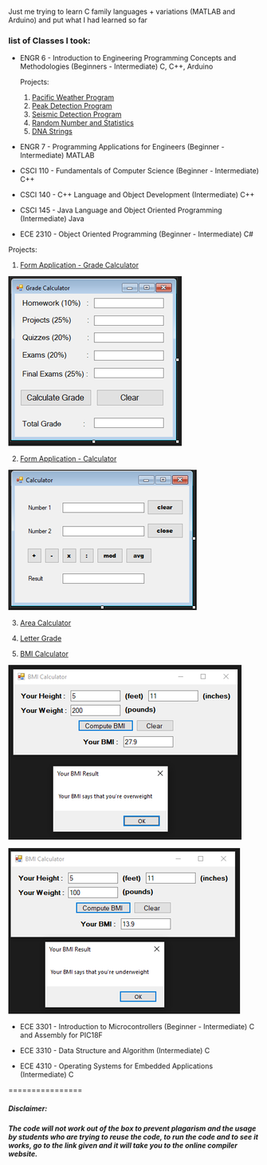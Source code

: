 Just me trying to learn C family languages + variations (MATLAB and Arduino) and put what I had learned so far

### list of Classes I took:
- ENGR 6 - Introduction to Engineering Programming Concepts and Methodologies (Beginners - Intermediate) C, C++, Arduino
  
  Projects:
  1. [Pacific Weather Program](https://github.com/Grlee316/C-Learning/tree/main/ENGR%206%20-%20Introduction%20to%20Engineering%20Programming%20Concepts%20and%20Methodologies/Pacific%20Weather%20Program#pacific-weather-program)
  2. [Peak Detection Program](https://github.com/Grlee316/C-Learning/tree/main/ENGR%206%20-%20Introduction%20to%20Engineering%20Programming%20Concepts%20and%20Methodologies/Peak%20Detection%20Program)
  3. [Seismic Detection Program](https://github.com/Grlee316/C-Learning/blob/main/ENGR%206%20-%20Introduction%20to%20Engineering%20Programming%20Concepts%20and%20Methodologies/Seismic%20Detection%20Program/readme.md)
  4. [Random Number and Statistics](https://github.com/Grlee316/C-Learning/blob/main/ENGR%206%20-%20Introduction%20to%20Engineering%20Programming%20Concepts%20and%20Methodologies/Random%20Numbers%20and%20Statistics/readme.md)
  5. [DNA Strings](https://github.com/Grlee316/C-Learning/blob/main/ENGR%206%20-%20Introduction%20to%20Engineering%20Programming%20Concepts%20and%20Methodologies/DNA/readme.md)

- ENGR 7 - Programming Applications for Engineers
(Beginner - Intermediate) MATLAB

- CSCI 110 - Fundamentals of Computer Science 
(Beginner - Intermediate) C++

- CSCI 140 - C++ Language and Object Development
(Intermediate) C++

- CSCI 145 - Java Language and Object Oriented Programming
(Intermediate) Java

- ECE 2310 - Object Oriented Programming
(Beginner - Intermediate) C#

Projects:
1. [Form Application - Grade Calculator](/ECE%202310%20-%20Object%20Oriented%20Programming/Week%202%20-%20Form%20Application%20-%20Grade%20Calculator.cs)

![Grade](/ECE%202310%20-%20Object%20Oriented%20Programming/Week%202%20-%20Form%20Application%20-%20Grade%20Calculator.png)

2. [Form Application - Calculator](/ECE%202310%20-%20Object%20Oriented%20Programming/Week%202%20-%20Form%20Application%20-%20Introduction.cs)

![Calc](/ECE%202310%20-%20Object%20Oriented%20Programming/Week%202%20-%20Form%20Application%20-%20Introduction%20(Calculator).png)

3. [Area Calculator](/ECE%202310%20-%20Object%20Oriented%20Programming/Week%203%20-%20Area%20Calculator.cs)

4. [Letter Grade](/ECE%202310%20-%20Object%20Oriented%20Programming/Week%203%20-%20Letter%20Grade.cs)

5. [BMI Calculator](/ECE%202310%20-%20Object%20Oriented%20Programming/Week%204%20-%20BMI%20Calculator.cs)

![overweight](/ECE%202310%20-%20Object%20Oriented%20Programming/Week%204%20-%20Overweight%20BMI.png)

![underweight](/ECE%202310%20-%20Object%20Oriented%20Programming/Week%204%20-%20Underweight%20BMI.png)


- ECE 3301 - Introduction to Microcontrollers
(Beginner - Intermediate) C and Assembly for PIC18F

- ECE 3310 - Data Structure and Algorithm
(Intermediate) C

- ECE 4310 - Operating Systems for Embedded Applications
(Intermediate) C



 
================
##### Disclaimer:
##### The code will not work out of the box to prevent plagarism and the usage by students who are trying to reuse the code, to run the code and to see it works, go to the link given and it will take you to the online compiler website. 
